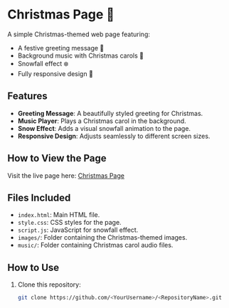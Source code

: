 # Christmas Page 🎄

A simple Christmas-themed web page featuring:
- A festive greeting message 🎅
- Background music with Christmas carols 🎵
- Snowfall effect ❄️
- Fully responsive design 🌟

## Features
- **Greeting Message**: A beautifully styled greeting for Christmas.
- **Music Player**: Plays a Christmas carol in the background.
- **Snow Effect**: Adds a visual snowfall animation to the page.
- **Responsive Design**: Adjusts seamlessly to different screen sizes.

## How to View the Page
Visit the live page here: [Christmas Page](https://<stranger828>.github.io/<christmas-page>/)

## Files Included
- `index.html`: Main HTML file.
- `style.css`: CSS styles for the page.
- `script.js`: JavaScript for snowfall effect.
- `images/`: Folder containing the Christmas-themed images.
- `music/`: Folder containing Christmas carol audio files.

## How to Use
1. Clone this repository:
   ```bash
   git clone https://github.com/<YourUsername>/<RepositoryName>.git
